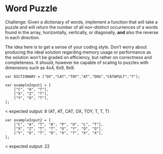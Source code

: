 # Word Puzzle

Challenge:
Given a dictionary of words, implement a function that will take a puzzle and will return the number of all <i>non-distinct</i> occurrences of a words found in the array, horizontally, vertically, or diagonally, <b>and</b> also the reverse in each direction.

The idea here is to get a sense of your coding style. Don’t worry about producing the ideal solution regarding memory usage or performance as the solution won’t be graded on efficiency, but rather on correctness and completeness. It should, however be capable of scaling to puzzles with dimensions such as 4x4, 6x9, 9x9.

```
var DICTIONARY = ["OX","CAT","TOY","AT","DOG","CATAPULT","T"];
```

```
var exampleInput1 = [
    ["C", "A", "T"],
    ["X", "Z", "T"],
    ["Y", "O", "T"],
];
```
< expected output: 8 (AT, AT, CAT, OX, TOY, T, T, T)

```
var exampleInput2 = [
    ["C", "A", "T", "A", "P", "U", "L", "T"],
    ["X", "Z", "T", "T", "O", "Y", "O", "O"],
    ["Y", "O", "T", "O", "X", "T", "X", "X"],
];
```
< expected output: 22
